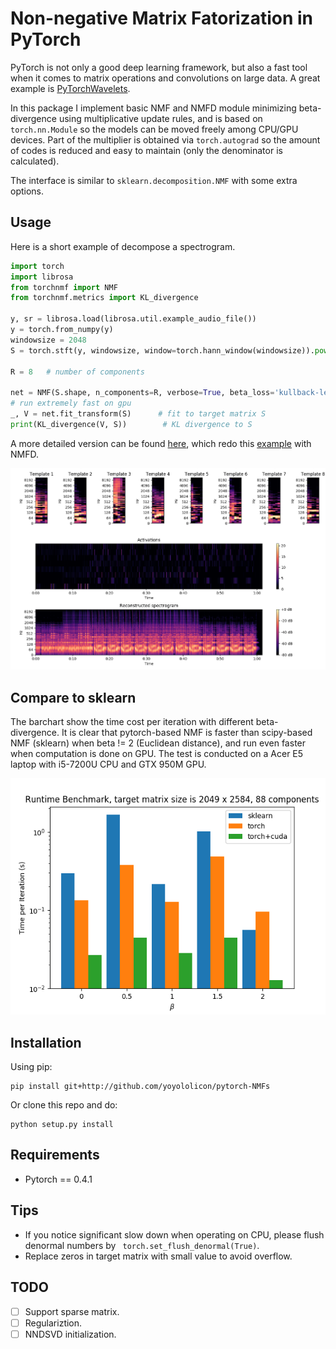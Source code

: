 # Non-negative Matrix Fatorization in PyTorch

PyTorch is not only a good deep learning framework, but also a fast tool when it comes to matrix operations and convolutions on large data.
A great example is [PyTorchWavelets](http://github.com/tomrunia/PyTorchWavelets).
 
In this package I implement basic NMF and NMFD module minimizing beta-divergence using multiplicative update rules, 
and is based on `torch.nn.Module` so the models can be moved freely among CPU/GPU devices.
Part of the multiplier is obtained via `torch.autograd` so the amount of codes is reduced and easy to maintain 
(only the denominator is calculated).

The interface is similar to `sklearn.decomposition.NMF` with some extra options.

## Usage

Here is a short example of decompose a spectrogram.

```python
import torch
import librosa
from torchnmf import NMF
from torchnmf.metrics import KL_divergence

y, sr = librosa.load(librosa.util.example_audio_file())
y = torch.from_numpy(y)
windowsize = 2048
S = torch.stft(y, windowsize, window=torch.hann_window(windowsize)).pow(2).sum(2).sqrt().cuda()

R = 8   # number of components

net = NMF(S.shape, n_components=R, verbose=True, beta_loss='kullback-leibler').cuda()
# run extremely fast on gpu
_, V = net.fit_transform(S)      # fit to target matrix S
print(KL_divergence(V, S))        # KL divergence to S
```
A more detailed version can be found [here](tests/librosa_example.py), which redo this [example](https://librosa.github.io/librosa/generated/librosa.decompose.decompose.html#librosa.decompose.decompose)
with NMFD.

![](tests/librosa_example.png)

## Compare to sklearn

The barchart show the time cost per iteration with different beta-divergence.
It is clear that pytorch-based NMF is faster than scipy-based NMF (sklearn) when beta != 2 (Euclidean distance), 
and run even faster when computation is done on GPU. The test is conducted on a Acer E5 laptop with i5-7200U CPU and GTX 950M GPU.

![](tests/performance.png) 

## Installation

Using pip:
```
pip install git+http://github.com/yoyololicon/pytorch-NMFs
```

Or clone this repo and do:
```
python setup.py install
```

## Requirements

* Pytorch == 0.4.1

## Tips

* If you notice significant slow down when operating on CPU, please flush denormal numbers by `
torch.set_flush_denormal(True)`.
* Replace zeros in target matrix with small value to avoid overflow.

## TODO

- [ ] Support sparse matrix.
- [ ] Regulariztion.
- [ ] NNDSVD initialization.